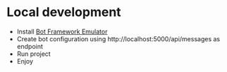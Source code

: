 ﻿# Local development

- Install [Bot Framework Emulator](https://github.com/microsoft/BotFramework-Emulator)
- Create bot configuration using http://localhost:5000/api/messages as endpoint
- Run project
- Enjoy
